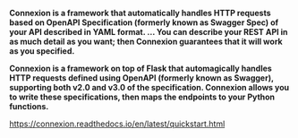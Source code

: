 **Connexion is a framework that automatically handles HTTP requests based on OpenAPI Specification (formerly known as Swagger Spec) of your API described in YAML format.
 ... You can describe your REST API in as much detail as you want; then Connexion guarantees that it will work as you specified.**



**Connexion is a framework on top of Flask that automagically handles HTTP requests defined using OpenAPI (formerly known as Swagger), 
supporting both v2.0 and v3.0 of the specification. Connexion allows you to write these specifications, then maps the endpoints to your Python functions.**


https://connexion.readthedocs.io/en/latest/quickstart.html

